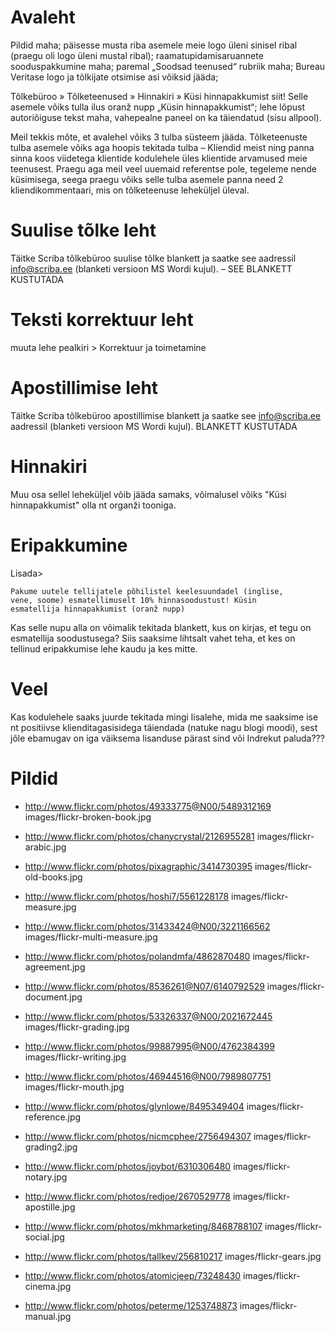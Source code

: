 # Avaleht

Pildid maha; päisesse musta riba asemele meie logo üleni sinisel ribal
(praegu oli logo üleni mustal ribal); raamatupidamisaruannete
sooduspakkumine maha; paremal „Soodsad teenused“ rubriik maha; Bureau
Veritase logo ja tõlkijate otsimise asi võiksid jääda;

Tõlkebüroo » Tõlketeenused » Hinnakiri » Küsi hinnapakkumist siit!
Selle asemele võiks tulla ilus oranž nupp „Küsin hinnapakkumist“; lehe
lõpust autoriõiguse tekst maha, vahepealne paneel on ka täiendatud
(sisu allpool).

Meil tekkis mõte, et avalehel võiks 3 tulba süsteem jääda.
Tõlketeenuste tulba asemele võiks aga hoopis tekitada tulba – Kliendid
meist ning panna sinna koos viidetega klientide kodulehele üles
klientide arvamused meie teenusest. Praegu aga meil veel uuemaid
referentse pole, tegeleme nende küsimisega, seega praegu võiks selle
tulba asemele panna need 2 kliendikommentaari, mis on tõlketeenuse
leheküljel üleval.

# Suulise tõlke leht

Täitke Scriba tõlkebüroo suulise tõlke blankett ja saatke see
aadressil info@scriba.ee (blanketi versioon MS Wordi kujul). – SEE
BLANKETT KUSTUTADA

# Teksti korrektuur leht

muuta lehe pealkiri > Korrektuur ja toimetamine

# Apostillimise leht

Täitke Scriba tõlkebüroo apostillimise blankett ja saatke see
info@scriba.ee aadressil (blanketi versioon MS Wordi kujul). BLANKETT
KUSTUTADA

# Hinnakiri

Muu osa sellel leheküljel võib jääda samaks, võimalusel võiks "Küsi
hinnapakkumist" olla nt organži tooniga.

# Eripakkumine

Lisada>

    Pakume uutele tellijatele põhilistel keelesuundadel (inglise,
    vene, soome) esmatellimuselt 10% hinnasoodustust! Küsin
    esmatellija hinnapakkumist (oranž nupp)

Kas selle nupu alla on võimalik tekitada blankett, kus on kirjas, et
tegu on esmatellija soodustusega? Siis saaksime lihtsalt vahet teha,
et kes on tellinud eripakkumise lehe kaudu ja kes mitte.

# Veel

Kas kodulehele saaks juurde tekitada mingi lisalehe, mida me saaksime
ise nt positiivse klienditagasisidega täiendada (natuke nagu blogi
moodi), sest jõle ebamugav on iga väiksema lisanduse pärast sind või
Indrekut paluda???


# Pildid

- http://www.flickr.com/photos/49333775@N00/5489312169
  images/flickr-broken-book.jpg

- http://www.flickr.com/photos/chanycrystal/2126955281
  images/flickr-arabic.jpg

- http://www.flickr.com/photos/pixagraphic/3414730395
  images/flickr-old-books.jpg

- http://www.flickr.com/photos/hoshi7/5561228178
  images/flickr-measure.jpg

- http://www.flickr.com/photos/31433424@N00/3221166562
  images/flickr-multi-measure.jpg

- http://www.flickr.com/photos/polandmfa/4862870480
  images/flickr-agreement.jpg

- http://www.flickr.com/photos/8536261@N07/6140792529
  images/flickr-document.jpg

- http://www.flickr.com/photos/53326337@N00/2021672445
  images/flickr-grading.jpg

- http://www.flickr.com/photos/99887995@N00/4762384399
  images/flickr-writing.jpg

- http://www.flickr.com/photos/46944516@N00/7989807751
  images/flickr-mouth.jpg

- http://www.flickr.com/photos/glynlowe/8495349404
  images/flickr-reference.jpg

- http://www.flickr.com/photos/nicmcphee/2756494307
  images/flickr-grading2.jpg

- http://www.flickr.com/photos/joybot/6310306480
  images/flickr-notary.jpg

- http://www.flickr.com/photos/redjoe/2670529778
  images/flickr-apostille.jpg

- http://www.flickr.com/photos/mkhmarketing/8468788107
  images/flickr-social.jpg

- http://www.flickr.com/photos/tallkev/256810217
  images/flickr-gears.jpg

- http://www.flickr.com/photos/atomicjeep/73248430
  images/flickr-cinema.jpg

- http://www.flickr.com/photos/peterme/1253748873
  images/flickr-manual.jpg


